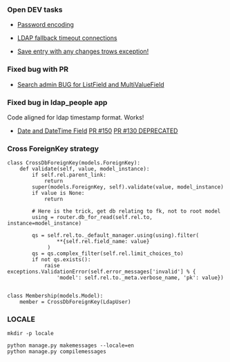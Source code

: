 
### Open DEV tasks

- [Password encoding](https://github.com/django-ldapdb/django-ldapdb/issues/116)

- [LDAP fallback timeout connections](https://github.com/django-ldapdb/django-ldapdb/issues/80)

- [Save entry with any changes trows exception!](https://github.com/django-ldapdb/django-ldapdb/issues/153)

### Fixed bug with PR

- [Search admin BUG for ListField and MultiValueField](https://github.com/django-ldapdb/django-ldapdb/issues/104)

### Fixed bug in ldap_people app

Code aligned for ldap timestamp format. Works!

- [Date and DateTime Field](https://github.com/django-ldapdb/django-ldapdb/issues/149)
  [PR #150](https://github.com/django-ldapdb/django-ldapdb/pull/150)
  [PR #130 DEPRECATED](https://github.com/django-ldapdb/django-ldapdb/pull/130)


### Cross ForeignKey strategy

````
class CrossDbForeignKey(models.ForeignKey):
    def validate(self, value, model_instance):
        if self.rel.parent_link:
            return
        super(models.ForeignKey, self).validate(value, model_instance)
        if value is None:
            return

        # Here is the trick, get db relating to fk, not to root model
        using = router.db_for_read(self.rel.to, instance=model_instance)

        qs = self.rel.to._default_manager.using(using).filter(
                **{self.rel.field_name: value}
             )
        qs = qs.complex_filter(self.rel.limit_choices_to)
        if not qs.exists():
            raise exceptions.ValidationError(self.error_messages['invalid'] % {
                'model': self.rel.to._meta.verbose_name, 'pk': value})


class Membership(models.Model):
    member = CrossDbForeignKey(LdapUser)

````


### LOCALE

````
mkdir -p locale

python manage.py makemessages --locale=en
python manage.py compilemessages
````
